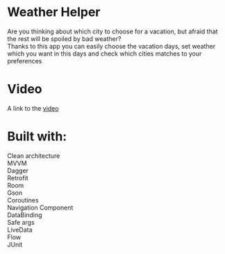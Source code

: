 # Weather Helper
Are you thinking about which city to choose for a vacation, but afraid that the rest will be spoiled by bad weather?<br/>
Thanks to this app you can easily choose the vacation days, set weather which you want in this days and check which cities matches to your preferences
# Video
A link to the [video](https://www.youtube.com/watch?v=vA9GDeUkpjc)
# Built with:
Clean architecture<br/>
MVVM<br/>
Dagger<br/>
Retrofit<br/>
Room<br/>
Gson<br/>
Coroutines<br/>
Navigation Component<br/>
DataBinding<br/>
Safe args<br/>
LiveData<br/>
Flow<br/>
JUnit
